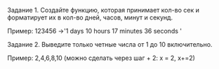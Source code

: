 Задание 1. Создайте функцию, которая принимает кол-во сек и форматирует их в кол-во дней, часов, минут и секунд.

Пример: 123456 ->'1 days 10 hours 17 minutes 36 seconds '

Задание 2. Выведите только четные числа от 1 до 10 включительно.

Пример: 2,4,6,8,10 (можно сделать через шаг +  2: х = 2, х+=2)
